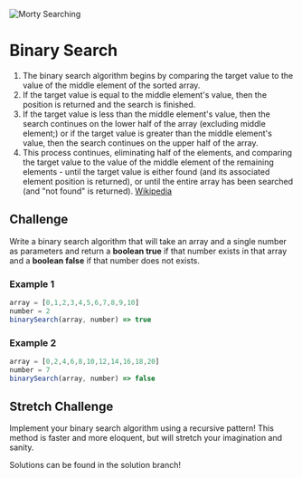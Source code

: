 ![Morty Searching](http://i.giphy.com/l41lFw057lAJQMwg0.gif)

# Binary Search

1. The binary search algorithm begins by comparing the target value to the value of the middle element of the sorted array. 
2. If the target value is equal to the middle element's value, then the position is returned and the search is finished. 
3. If the target value is less than the middle element's value, then the search continues on the lower half of the array (excluding middle element;) or if the target value is greater than the middle element's value, then the search continues on the upper half of the array. 
4. This process continues, eliminating half of the elements, and comparing the target value to the value of the middle element of the remaining elements - until the target value is either found (and its associated element position is returned), or until the entire array has been searched (and "not found" is returned). 
[Wikipedia](https://en.wikipedia.org/wiki/Binary_search_algorithm)

## Challenge
Write a binary search algorithm that will take an array and a single number as parameters and return a **boolean true** if that number exists in that array and a **boolean false** if that number does not exists.

### Example 1

```javascript
array = [0,1,2,3,4,5,6,7,8,9,10]
number = 2
binarySearch(array, number) => true
```

### Example 2
```javascript
array = [0,2,4,6,8,10,12,14,16,18,20]
number = 7
binarySearch(array, number) => false
````

## Stretch Challenge
Implement your binary search algorithm using a recursive pattern!  This method is faster and more eloquent, but will stretch your imagination and sanity.

Solutions can be found in the solution branch!


